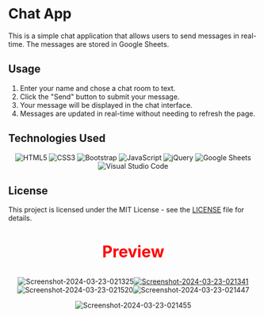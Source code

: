 # Chat App

This is a simple chat application that allows users to send messages in real-time. The messages are stored in Google Sheets.

## Usage

1. Enter your name and chose a chat room to text.
2. Click the "Send" button to submit your message.
3. Your message will be displayed in the chat interface.
4. Messages are updated in real-time without needing to refresh the page.

## Technologies Used
<p align="center">
  <img src="https://img.shields.io/badge/HTML5-E34F26?style=for-the-badge&logo=html5&logoColor=white" alt="HTML5">
  <img src="https://img.shields.io/badge/CSS3-1572B6?style=for-the-badge&logo=css3&logoColor=white" alt="CSS3">
  <img src="https://img.shields.io/badge/Bootstrap-563D7C?style=for-the-badge&logo=bootstrap&logoColor=white" alt="Bootstrap">
  <img src="https://img.shields.io/badge/JavaScript-F7DF1E?style=for-the-badge&logo=javascript&logoColor=black" alt="JavaScript">
  <img src="https://img.shields.io/badge/jQuery-0769AD?style=for-the-badge&logo=jquery&logoColor=white" alt="jQuery">
  <img src="https://img.shields.io/badge/Google_Sheets-34A853?style=for-the-badge&logo=google&logoColor=white" alt="Google Sheets">
  <img src="https://img.shields.io/badge/Visual_Studio_Code-007ACC?style=for-the-badge&logo=visual%20studio%20code&logoColor=white" alt="Visual Studio Code">
</p>

## License

This project is licensed under the MIT License - see the [LICENSE](LICENSE) file for details.

# <p style="color:red;font-size:xx-large;text-style:bold" align="center">Preview</p>

<p align="center" target="_blank"><img src="https://i.postimg.cc/B805Rd8z/Screenshot-2024-03-23-021325.png" alt="Screenshot-2024-03-23-021325"/><a href="https://postimg.cc/gallery/DfN5ZQ1" target="_blank"><img src="https://i.postimg.cc/sB4Pzw7g/Screenshot-2024-03-23-021341.png" alt="Screenshot-2024-03-23-021341"/></a><a target="_blank"><img src="https://i.postimg.cc/BPX2x3yj/Screenshot-2024-03-23-021520.png" alt="Screenshot-2024-03-23-021520"/></a><a target="_blank"><img src="https://i.postimg.cc/Wt3mRm3s/Screenshot-2024-03-23-021447.png" alt="Screenshot-2024-03-23-021447"/></a></a><br><p align="center"><img src="https://i.postimg.cc/TL2V3gJq/Screenshot-2024-03-23-021455.png" alt="Screenshot-2024-03-23-021455" with="100%" /></p></p>